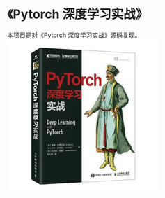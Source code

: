 # 《Pytorch 深度学习实战》

本项目是对《Pytorch 深度学习实战》源码复现。
![Deep Learning With PyTorch](https://github.com/huk112739/Deep-Learning-With-PyTorch/blob/6283079abedd77c539eafe6cae606e48ebc19c5d/dataset/photo.png)
